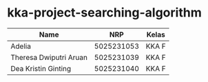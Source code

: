 # kka-project-searching-algorithm

| Name           | NRP        | Kelas     |
| ---            | ---        | ----------|
| Adelia | 5025231053 | KKA F |
| Theresa Dwiputri Aruan | 5025231039 | KKA F |
| Dea Kristin Ginting | 5025231040 | KKA F |
